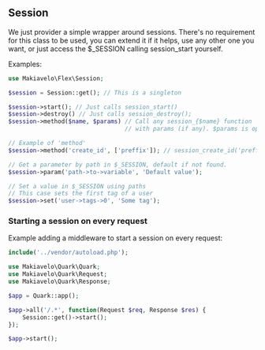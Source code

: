 ## Session
We just provider a simple wrapper around sessions. There's no requirement for this class to be used, you can extend it if it helps, use any other one you want, or just access the $_SESSION calling session_start yourself.

Examples:
```php
use Makiavelo\Flex\Session;

$session = Session::get(); // This is a singleton

$session->start(); // Just calls session_start()
$session->destroy() // Just calls session_destroy();
$session->method($name, $params) // Call any session_{$name} function
                                 // with params (if any). $params is optional.

// Example of 'method'
$session->method('create_id', ['preffix']); // session_create_id('preffix')

// Get a parameter by path in $_SESSION, default if not found.
$session->param('path->to->variable', 'Default value');

// Set a value in $_SESSION using paths
// This case sets the first tag of a user
$session->set('user->tags->0', 'Some tag');
```

### Starting a session on every request
Example adding a middleware to start a session on every request:
```php
include('../vendor/autoload.php');

use Makiavelo\Quark\Quark;
use Makiavelo\Quark\Request;
use Makiavelo\Quark\Response;

$app = Quark::app();

$app->all('/.*', function(Request $req, Response $res) {
    Session::get()->start();
});

$app->start();
```